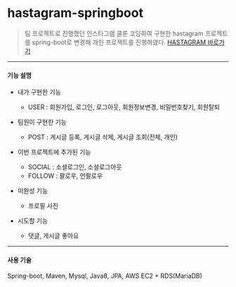 # hastagram-springboot
> 팀 프로젝트로 진행했던 인스타그램 클론 코딩하여 구현한 hastagram 프로젝트를 spring-boot로 변경해 개인 프로젝트를 진행하였다.
[HASTAGRAM 바로가기](http://ec2-3-35-126-40.ap-northeast-2.compute.amazonaws.com:8080/)

-------
#### 기능 설명
- 내가 구현한 기능
    - USER : 회원가입, 로그인, 로그아웃, 회원정보변경, 비밀번호찾기, 회원탈퇴

- 팀원이 구현한 기능
    - POST : 게시글 등록, 게시글 삭제, 게시글 조회(전체, 개인)

- 이번 프로젝트에 추가된 기능
    - SOCIAL : 소셜로그인, 소셜로그아웃
    - FOLLOW : 팔로우, 언팔로우

- 미완성 기능
    - 프로필 사진

- 시도할 기능
    - 댓글, 게시글 좋아요

------
#### 사용 기술
Spring-boot, Maven, Mysql, Java8, JPA, AWS EC2 + RDS(MariaDB)


